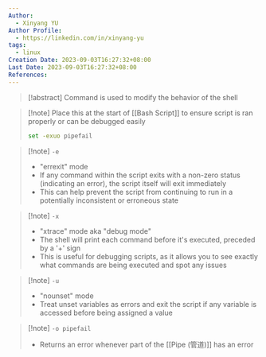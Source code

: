 ```yaml
---
Author:
  - Xinyang YU
Author Profile:
  - https://linkedin.com/in/xinyang-yu
tags:
  - linux
Creation Date: 2023-09-03T16:27:32+08:00
Last Date: 2023-09-03T16:27:32+08:00
References:
---
```

>[!abstract] Command is used to modify the behavior of the shell

>[!note] Place this at the start of [[Bash Script]] to ensure script is ran properly or can be debugged easily
>```bash
>set -exuo pipefail
>```

>[!note] ``-e``
>- "errexit" mode
>- If any command within the script exits with a non-zero status (indicating an error), the script itself will exit immediately
>- This can help prevent the script from continuing to run in a potentially inconsistent or erroneous state

>[!note] ``-x``
>- "xtrace" mode aka "debug mode"
>- The shell will print each command before it's executed, preceded by a '+' sign
>- This is useful for debugging scripts, as it allows you to see exactly what commands are being executed and spot any issues

>[!note] ``-u``
>- "nounset" mode
>- Treat unset variables as errors and exit the script if any variable is accessed before being assigned a value

>[!note] ``-o pipefail``
>- Returns an error whenever part of the [[Pipe (管道)]] has an error